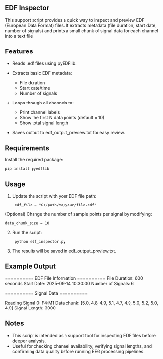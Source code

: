 ## EDF Inspector
This support script provides a quick way to inspect and preview EDF (European Data Format) files. It extracts metadata (file duration, start date, number of signals) and prints a small chunk of signal data for each channel into a text file.

## Features
- Reads .edf files using pyEDFlib.
- Extracts basic EDF metadata:
   - File duration
   - Start date/time
   - Number of signals

- Loops through all channels to:
    - Print channel labels
    - Show the first N data points (default = 10)
    - Show total signal length

- Saves output to edf_output_preview.txt for easy review.

## Requirements
Install the required package:

    pip install pyedflib

## Usage
1. Update the script with your EDF file path:

        edf_file = "C:/path/to/your/file.edf"

(Optional) Change the number of sample points per signal by modifying:

    data_chunk_size = 10

2. Run the script:

        python edf_inspector.py

3. The results will be saved in edf_output_preview.txt.

## Example Output
========== EDF File Information ==========
File Duration: 600 seconds
Start Date: 2025-09-14 10:30:00
Number of Signals: 6

========== Signal Data ==========

Reading Signal 0: F4:M1
Data chunk: [5.0, 4.8, 4.9, 5.1, 4.7, 4.9, 5.0, 5.2, 5.0, 4.9]
Signal Length: 3000

## Notes
- This script is intended as a support tool for inspecting EDF files before deeper analysis.
- Useful for checking channel availability, verifying signal lengths, and confirming data quality before running EEG processing pipelines.
